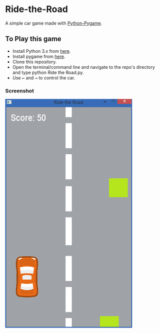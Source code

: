 # Ride-the-Road
A simple car game made with [Python-Pygame](http://www.pygame.org).

## To Play this game
* Install Python 3.x from [here](https://www.python.org/downloads/releases).
* Install pygame from [here](https://www.pygame.org/download.shtml).
* Clone this repository.
* Open the terminal/command line and navigate to the repo's directory and type python Ride the Road.py.
* Use <kbd>&larr;</kbd> and <kbd>&rarr;</kbd> to control the car.

### Screenshot

![Ride the Road](Screenshot.PNG)
